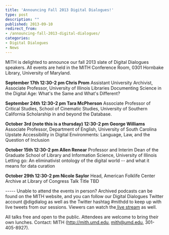 ```yaml
---
title: 'Announcing Fall 2013 Digital Dialogues!'
type: post
description: ""
published: 2013-09-10
redirect_from: 
- /announcing-fall-2013-digital-dialogues/
categories:
- Digital Dialogues
- News
---
```

MITH is delighted to announce our fall 2013 slate of Digital Dialogues speakers. All events are held in the MITH Conference Room, 0301 Hornbake Library, University of Maryland.

**September 17th 12:30-2 pm Chris Prom** Assistant University Archivist, Associate Professor, University of Illinois Libraries Documenting Science in the Digital Age: What's the Same and What's Different?

**September 24th 12:30-2 pm Tara McPherson** Associate Professor of Critical Studies, School of Cinematic Studies, University of Southern California Scholarship in and beyond the Database.

**October 3rd (note this is a thursday) 12:30-2 pm George Williams** Associate Professor, Department of English, University of South Carolina Upstate Accessibility in Digital Environments: Language, Law, and the Question of Inclusion

**October 15th 12:30-2 pm Allen Renear** Professor and Interim Dean of the Graduate School of Library and Information Science, University of Illinois Letting go: An eliminativist ontology of the digital world -- and what it means for data curation

**October 29th 12:30-2 pm Nicole Saylor** Head, American Folklife Center Archive at Library of Congress Talk Title TBD

\----- Unable to attend the events in person? Archived podcasts can be found on the MITH website, and you can follow our Digital Dialogues Twitter account @digdialog as well as the Twitter hashtag #mithdd to keep up with live tweets from our sessions. Viewers can watch the[ live stream](http://www.livestream.com/mithdigitaldialogues) as well.

All talks free and open to the public. Attendees are welcome to bring their own lunches. Contact: MITH (http://mith.umd.edu, mith@umd.edu, 301-405-8927).
